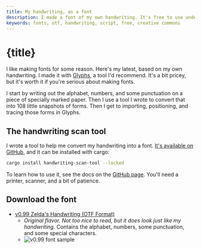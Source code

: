 ```yaml
---
title: My handwriting, as a font
description: I made a font of my own handwriting. It's free to use under the Creative Commons license.
keywords: fonts, otf, handwriting, script, free, creative commons
---
```


# {title}

I like making fonts for some reason. Here's my latest, based on my own
handwriting. I made it with [Glyphs](https://glyphsapp.com/), a tool I'd
recommend. It's a bit pricey, but it's worth it if you're serious about making
fonts.

I start by writing out the alphabet, numbers, and some punctuation on a piece of
specially marked paper. Then I use a tool I wrote to convert that into 108
little snapshots of forms. Then I get to importing, positioning, and tracing
those forms in Glyphs.

## The handwriting scan tool

I wrote a tool to help me convert my handwriting into a font. [It's available on
GitHub][scan-tool-repo], and it can be installed with cargo:

```sh
cargo install handwriting-scan-tool --locked
```

To learn how to use it, see the docs on the [GitHub page][scan-tool-repo]. You'll need a printer, scanner, and a bit of patience.

## Download the font

- [v0.99 Zelda's Handwriting (OTF Format)][file]
  - _Original flavor. Not too nice to read, but it does look just like my
    handwriting._ Contains the alphabet, numbers, some punctuation, and some
    special characters.
  - ![v0.99 font sample][sample]

[file]: handwriting/Zelda'sHandwriting-Regular.otf
[sample]: handwriting/handwriting_sample.png
[scan-tool-repo]: https://github.com/Velfi/handwriting-scan-tool

